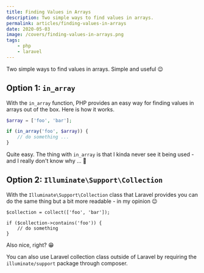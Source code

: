 ```yaml
---
title: Finding Values in Arrays
description: Two simple ways to find values in arrays.
permalink: articles/finding-values-in-arrays
date: 2020-05-03
image: /covers/finding-values-in-arrays.png
tags:
    - php
    - laravel  
---
```


Two simple ways to find values in arrays. Simple and useful 😉

<!-- more -->

## Option 1: `in_array`

With the `in_array` function, PHP provides an easy way for finding values in arrays out of the box. Here is how it works.

```php
$array = ['foo', 'bar'];

if (in_array('foo', $array)) {
    // do something ...
}
```

Quite easy. The thing with `in_array` is that I kinda never see it being used - and I really don't know why ... 🤔

## Option 2: `Illuminate\Support\Collection`

With the `Illuminate\Support\Collection` class that Laravel provides you can do the same thing but a bit more readable - in my opinion 😉

```
$collection = collect(['foo', 'bar']);

if ($collection->contains('foo')) {
    // do something
}
```

Also nice, right? 😁

You can also use Laravel collection class outside of Laravel by requiring the `illuminate/support` package through composer.